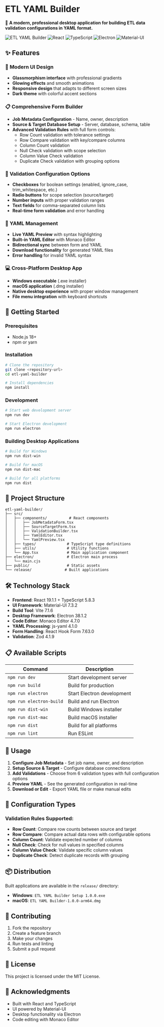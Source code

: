 # ETL YAML Builder

🚀 **A modern, professional desktop application for building ETL data validation configurations in YAML format.**

![ETL YAML Builder](https://img.shields.io/badge/ETL-YAML%20Builder-blue?style=for-the-badge)
![React](https://img.shields.io/badge/React-19.1.1-61DAFB?style=flat&logo=react)
![TypeScript](https://img.shields.io/badge/TypeScript-5.8.3-3178C6?style=flat&logo=typescript)
![Electron](https://img.shields.io/badge/Electron-38.1.2-47848F?style=flat&logo=electron)
![Material-UI](https://img.shields.io/badge/Material--UI-7.3.2-0081CB?style=flat&logo=mui)

## ✨ Features

### 🎨 **Modern UI Design**
- **Glassmorphism interface** with professional gradients
- **Glowing effects** and smooth animations
- **Responsive design** that adapts to different screen sizes
- **Dark theme** with colorful accent sections

### 📋 **Comprehensive Form Builder**
- **Job Metadata Configuration** - Name, owner, description
- **Source & Target Database Setup** - Server, database, schema, table
- **Advanced Validation Rules** with full form controls:
  - Row Count validation with tolerance settings
  - Row Compare validation with key/compare columns
  - Column Count validation
  - Null Check validation with scope selection
  - Column Value Check validation
  - Duplicate Check validation with grouping options

### 🔧 **Validation Configuration Options**
- **Checkboxes** for boolean settings (enabled, ignore_case, trim_whitespace, etc.)
- **Radio buttons** for scope selection (source/target)
- **Number inputs** with proper validation ranges
- **Text fields** for comma-separated column lists
- **Real-time form validation** and error handling

### 📄 **YAML Management**
- **Live YAML Preview** with syntax highlighting
- **Built-in YAML Editor** with Monaco Editor
- **Bidirectional sync** between form and YAML
- **Download functionality** for generated YAML files
- **Error handling** for invalid YAML syntax

### 💻 **Cross-Platform Desktop App**
- **Windows executable** (.exe installer)
- **macOS application** (.dmg installer)
- **Native desktop experience** with proper window management
- **File menu integration** with keyboard shortcuts

## 🚀 Getting Started

### Prerequisites
- Node.js 18+ 
- npm or yarn

### Installation

```bash
# Clone the repository
git clone <repository-url>
cd etl-yaml-builder

# Install dependencies
npm install
```

### Development

```bash
# Start web development server
npm run dev

# Start Electron development
npm run electron
```

### Building Desktop Applications

```bash
# Build for Windows
npm run dist-win

# Build for macOS
npm run dist-mac

# Build for all platforms
npm run dist
```

## 📁 Project Structure

```
etl-yaml-builder/
├── src/
│   ├── components/          # React components
│   │   ├── JobMetadataForm.tsx
│   │   ├── SourceTargetForm.tsx
│   │   ├── ValidationBuilder.tsx
│   │   ├── YamlEditor.tsx
│   │   └── YamlPreview.tsx
│   ├── types/              # TypeScript type definitions
│   ├── utils/              # Utility functions
│   └── App.tsx             # Main application component
├── electron/               # Electron main process
│   └── main.cjs
├── public/                 # Static assets
└── release/               # Built applications
```

## 🛠️ Technology Stack

- **Frontend**: React 19.1.1 + TypeScript 5.8.3
- **UI Framework**: Material-UI 7.3.2
- **Build Tool**: Vite 7.1.6
- **Desktop Framework**: Electron 38.1.2
- **Code Editor**: Monaco Editor 4.7.0
- **YAML Processing**: js-yaml 4.1.0
- **Form Handling**: React Hook Form 7.63.0
- **Validation**: Zod 4.1.9

## 📋 Available Scripts

| Command | Description |
|---------|-------------|
| `npm run dev` | Start development server |
| `npm run build` | Build for production |
| `npm run electron` | Start Electron development |
| `npm run electron-build` | Build and run Electron |
| `npm run dist-win` | Build Windows installer |
| `npm run dist-mac` | Build macOS installer |
| `npm run dist` | Build for all platforms |
| `npm run lint` | Run ESLint |

## 🎯 Usage

1. **Configure Job Metadata** - Set job name, owner, and description
2. **Setup Source & Target** - Configure database connections
3. **Add Validations** - Choose from 6 validation types with full configuration options
4. **Preview YAML** - See the generated configuration in real-time
5. **Download or Edit** - Export YAML file or make manual edits

## 🔧 Configuration Types

### Validation Rules Supported:
- **Row Count**: Compare row counts between source and target
- **Row Compare**: Compare actual data rows with configurable options
- **Column Count**: Validate expected number of columns
- **Null Check**: Check for null values in specified columns
- **Column Value Check**: Validate specific column values
- **Duplicate Check**: Detect duplicate records with grouping

## 📦 Distribution

Built applications are available in the `release/` directory:
- **Windows**: `ETL YAML Builder Setup 1.0.0.exe`
- **macOS**: `ETL YAML Builder-1.0.0-arm64.dmg`

## 🤝 Contributing

1. Fork the repository
2. Create a feature branch
3. Make your changes
4. Run tests and linting
5. Submit a pull request

## 📄 License

This project is licensed under the MIT License.

## 🙏 Acknowledgments

- Built with React and TypeScript
- UI powered by Material-UI
- Desktop functionality via Electron
- Code editing with Monaco Editor
